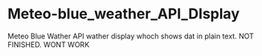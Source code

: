# Meteo-blue_weather_API_DIsplay
Meteo Blue Wather API wather display whoch shows dat in plain text.
NOT FINISHED. WONT WORK
